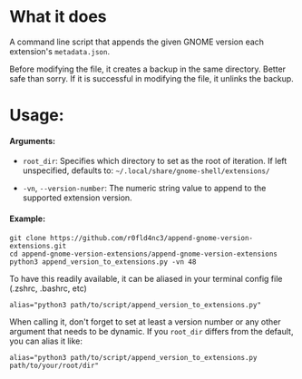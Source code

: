 # What it does
 A command line script that appends the given GNOME version each extension's `metadata.json`.

 Before modifying the file, it creates a backup in the same directory. Better safe than sorry. If it is successful in modifying the file, it unlinks the backup.

# Usage:

#### Arguments:
- `root_dir`: Specifies which directory to set as the root of iteration. If left unspecified, defaults to: `~/.local/share/gnome-shell/extensions/`

- `-vn`, `--version-number`: The numeric string value to append to the supported extension version.

#### Example:
```shell
git clone https://github.com/r0fld4nc3/append-gnome-version-extensions.git
cd append-gnome-version-extensions/append-gnome-version-extensions
python3 append_version_to_extensions.py -vn 48
```

To have this readily available, it can be aliased in your terminal config file (.zshrc, .bashrc, etc)

```shell
alias="python3 path/to/script/append_version_to_extensions.py"
```

When calling it, don't forget to set at least a version number or any other argument that needs to be dynamic. If you `root_dir` differs from the default, you can alias it like:

```shell
alias="python3 path/to/script/append_version_to_extensions.py path/to/your/root/dir"
```

